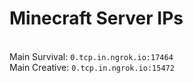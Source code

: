 # Minecraft Server IPs

</br>Main Survival: `0.tcp.in.ngrok.io:17464`
</br>Main Creative: `0.tcp.in.ngrok.io:15472`